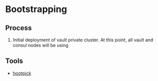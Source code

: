 # Bootstrapping

## Process

1. Initial deployment of vault private cluster. At this point, all vault and consul nodes will be using

## Tools

* [hootpick](https://github.com/jaxxstorm/hookpick)
